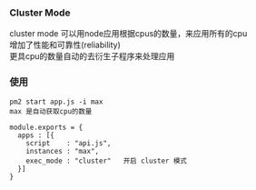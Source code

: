 
### Cluster Mode
cluster mode 可以用node应用根据cpus的数量，来应用所有的cpu  
增加了性能和可靠性(reliability)  
更具cpu的数量自动的去衍生子程序来处理应用  

### 使用
``` 
pm2 start app.js -i max
max 是自动获取cpu的数量

module.exports = {
  apps : [{
    script    : "api.js",
    instances : "max",
    exec_mode : "cluster"   开启 cluster 模式
  }]
}


```
